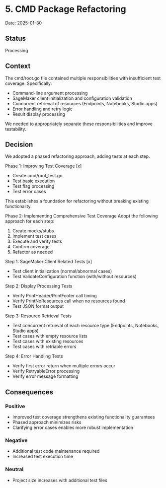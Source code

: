 # 5. CMD Package Refactoring

Date: 2025-01-30

## Status

Processing

## Context

The cmd/root.go file contained multiple responsibilities with insufficient test coverage. Specifically:

- Command-line argument processing
- SageMaker client initialization and configuration validation
- Concurrent retrieval of resources (Endpoints, Notebooks, Studio apps)
- Error handling and retry logic
- Result display processing

We needed to appropriately separate these responsibilities and improve testability.

## Decision

We adopted a phased refactoring approach, adding tests at each step.

Phase 1: Improving Test Coverage [x]
- Create cmd/root_test.go
- Test basic execution
- Test flag processing
- Test error cases

This establishes a foundation for refactoring without breaking existing functionality.

Phase 2: Implementing Comprehensive Test Coverage
Adopt the following approach for each step:
1. Create mocks/stubs
2. Implement test cases
3. Execute and verify tests
4. Confirm coverage
5. Refactor as needed

Step 1: SageMaker Client Related Tests [x]
- Test client initialization (normal/abnormal cases)
- Test ValidateConfiguration function (with/without resources)

Step 2: Display Processing Tests
- Verify PrintHeader/PrintFooter call timing
- Verify PrintNoResources call when no resources found
- Test JSON format output

Step 3: Resource Retrieval Tests
- Test concurrent retrieval of each resource type (Endpoints, Notebooks, Studio apps)
- Test cases with empty resource lists
- Test cases with existing resources
- Test cases with retriable errors

Step 4: Error Handling Tests
- Verify first error return when multiple errors occur
- Verify RetryableError processing
- Verify error message formatting

## Consequences

### Positive

- Improved test coverage strengthens existing functionality guarantees
- Phased approach minimizes risks
- Clarifying error cases enables more robust implementation

### Negative

- Additional test code maintenance required
- Increased test execution time

### Neutral

- Project size increases with additional test files
